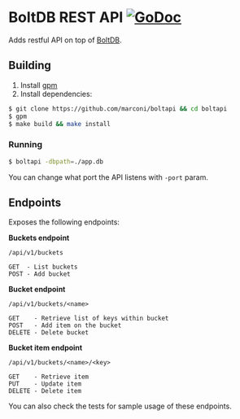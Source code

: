 # BoltDB REST API [![GoDoc](https://godoc.org/github.com/marconi/boltapi?status.png)](https://godoc.org/github.com/marconi/boltapi)

Adds restful API on top of [BoltDB](https://github.com/boltdb/bolt).

## Building

1. Install [gpm](https://github.com/pote/gpm)
2. Install dependencies:

```bash
$ git clone https://github.com/marconi/boltapi && cd boltapi
$ gpm
$ make build && make install
```

### Running

```bash
$ boltapi -dbpath=./app.db
```

You can change what port the API listens with `-port` param.

## Endpoints

Exposes the following endpoints:

**Buckets endpoint**
```
/api/v1/buckets

GET  - List buckets
POST - Add bucket
```

**Bucket endpoint**
```
/api/v1/buckets/<name>

GET    - Retrieve list of keys within bucket
POST   - Add item on the bucket
DELETE - Delete bucket
```

**Bucket item endpoint**
```
/api/v1/buckets/<name>/<key>

GET    - Retrieve item
PUT    - Update item
DELETE - Delete item
```

You can also check the tests for sample usage of these endpoints.
